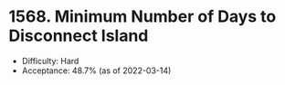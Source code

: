 # 1568. Minimum Number of Days to Disconnect Island
- Difficulty: Hard
- Acceptance: 48.7% (as of 2022-03-14)
